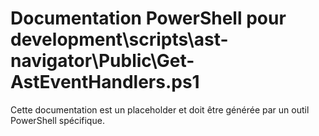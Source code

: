 # Documentation PowerShell pour development\scripts\ast-navigator\Public\Get-AstEventHandlers.ps1

Cette documentation est un placeholder et doit être générée par un outil PowerShell spécifique.
